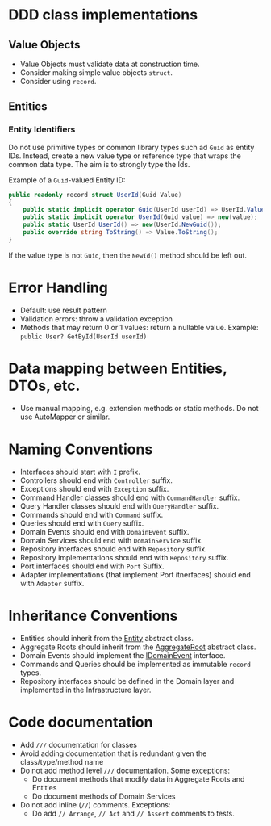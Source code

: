 # DDD class implementations

## Value Objects

- Value Objects must validate data at construction time.
- Consider making simple value objects `struct`.
- Consider using `record`.

## Entities

### Entity Identifiers

Do not use primitive types or common library types such ad `Guid` as entity IDs. Instead, create a new value type 
or reference type that wraps the common data type. The aim is to strongly type the Ids.

Example of a `Guid`-valued Entity ID:

```csharp
public readonly record struct UserId(Guid Value)
{
    public static implicit operator Guid(UserId userId) => UserId.Value;
    public static implicit operator UserId(Guid value) => new(value);
    public static UserId UserId() => new(UserId.NewGuid());
    public override string ToString() => Value.ToString();
}
```

If the value type is not `Guid`, then the `NewId()` method should be left out.

# Error Handling

- Default: use result pattern
- Validation errors: throw a validation exception
- Methods that may return 0 or 1 values: return a nullable value. Example: `public User? GetById(UserId userId)`

# Data mapping between Entities, DTOs, etc.

- Use manual mapping, e.g. extension methods or static methods. Do not use AutoMapper or similar.

# Naming Conventions

- Interfaces should start with `I` prefix.
- Controllers should end with `Controller` suffix.
- Exceptions should end with `Exception` suffix.
- Command Handler classes should end with `CommandHandler` suffix.
- Query Handler classes should end with `QueryHandler` suffix.
- Commands should end with `Command` suffix.
- Queries should end with `Query` suffix.
- Domain Events should end with `DomainEvent` suffix.
- Domain Services should end with `DomainService` suffix.
- Repository interfaces should end with `Repository` suffix.
- Repository implementations should end with `Repository` suffix.
- Port interfaces should end with `Port` Suffix.
- Adapter implementations (that implement Port itnerfaces) should end with `Adapter` suffix.

# Inheritance Conventions

- Entities should inherit from the [Entity<TId>](./src/AICleanTemplate.SharedKernel/Entity.cs) abstract class.
- Aggregate Roots should inherit from the [AggregateRoot<TId>](./src/AICleanTemplate.SharedKernel/AggregateRoot.cs) abstract class.
- Domain Events should implement the [IDomainEvent](./src/AICleanTemplate.SharedKernel/IDomainEvent.cs) interface.
- Commands and Queries should be implemented as immutable `record` types.
- Repository interfaces should be defined in the Domain layer and implemented in the Infrastructure layer.

# Code documentation

- Add `///` documentation for classes
- Avoid adding documentation that is redundant given the class/type/method name
- Do not add method level `///` documentation. Some exceptions:
  - Do document methods that modify data in Aggregate Roots and Entities
  - Do document methods of Domain Services
- Do not add inline (`//`) comments. Exceptions:
  - Do add `// Arrange`, `// Act` and `// Assert` comments to tests.